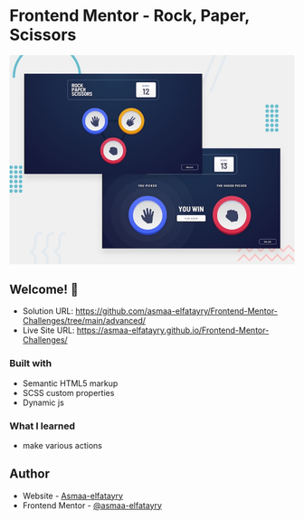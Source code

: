 # Frontend Mentor - Rock, Paper, Scissors

![Design preview for the Rock, Paper, Scissors coding challenge](./design/desktop-preview.jpg)

## Welcome! 👋

- Solution URL: https://github.com/asmaa-elfatayry/Frontend-Mentor-Challenges/tree/main/advanced/
- Live Site URL: https://asmaa-elfatayry.github.io/Frontend-Mentor-Challenges/

### Built with

- Semantic HTML5 markup
- SCSS custom properties
- Dynamic js

### What I learned

- make various actions

## Author

- Website - [Asmaa-elfatayry](https://github.com/asmaa-elfatayry)
- Frontend Mentor - [@asmaa-elfatayry](https://www.frontendmentor.io/profile/asmaa-elfatayry)
